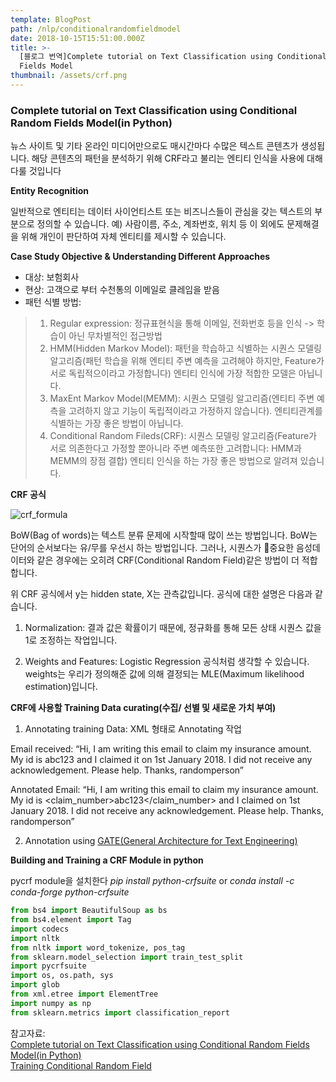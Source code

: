 ```yaml
---
template: BlogPost
path: /nlp/conditionalrandomfieldmodel
date: 2018-10-15T15:51:00.000Z
title: >-
  [블로그 번역]Complete tutorial on Text Classification using Conditional Random
  Fields Model
thumbnail: /assets/crf.png
---
```

### Complete tutorial on Text Classification using Conditional Random Fields Model(in Python)

뉴스 사이트 및 기타 온라인 미디어만으로도 매시간마다 수많은 텍스트 콘텐츠가 생성됩니다.  해당 콘텐츠의 패턴을 분석하기 위해 CRF라고 불리는 엔티티 인식을 사용에 대해 다룰 것입니다

**Entity Recognition**

일반적으로 엔티티는 데이터 사이언티스트 또는 비즈니스들이 관심을 갖는 텍스트의 부분으로 정의할 수 있습니다.  예) 사람이름, 주소, 계좌번호, 위치 등
이 외에도 문제해결을 위해 개인이 판단하여 자체 엔티티를 제시할 수 있습니다.

**Case Study Objective & Understanding Different Approaches**

* 대상: 보험회사
* 현상: 고객으로 부터 수천통의 이메일로 클레임을 받음
* 패턴 식별 방법:

> 1. Regular expression: 정규표현식을 통해 이메일, 전화번호 등을 인식 -> 학습이 아닌 무차별적인 접근방법
> 2. HMM(Hidden Markov Model): 패턴을 학습하고 식별하는 시퀀스 모델링 알고리즘(패턴 학습을 위해 엔티티 주변 예측을 고려해야 하지만, Feature가 서로 독립적으이라고 가정합니다) 엔티티 인식에 가장 적합한 모델은 아닙니다.
> 3. MaxEnt Markov Model(MEMM): 시퀀스 모델링 알고리즘(엔티티 주변 예측을 고려하지 않고 기능이 독립적이라고 가정하지 않습니다). 엔티티관계를 식별하는 가장 좋은 방법이 아닙니다. 
> 4. Conditional Random Fileds(CRF): 시퀀스 모델링 알고리즘(Feature가 서로 의존한다고 가정할 뿐아니라 주변 예측또한 고려합니다: HMM과 MEMM의 장점 결합) 엔티티 인식을 하는 가장 좋은 방법으로 알려져 있습니다.

 **CRF 공식** 

![crf_formula](/assets/CRF_Formula.png "crf_formula")



BoW(Bag of words)는 텍스트 분류 문제에 시작할때 많이 쓰는 방법입니다. BoW는 단어의 순서보다는 유/무를 우선시 하는 방법입니다. 그러나, 시퀀스가 중요한 음성데이터와 같은 경우에는 오히려 CRF(Conditional Random Field)같은 방법이 더 적합합니다. 

위 CRF 공식에서  y는 hidden state, X는 관측값입니다. 공식에 대한 설명은 다음과 같습니다.

1. Normalization: 결과 값은 확률이기 때문에, 정규화를 통해 모든 상태 시퀀스 값을 1로 조정하는 작업입니다. 

2. Weights and Features: Logistic Regression  공식처럼 생각할 수 있습니다. weights는 우리가 정의해준 값에 의해 결정되는 MLE(Maximum likelihood estimation)입니다. 



**CRF에 사용할 Training Data curating(수집/ 선별 및 새로운 가치 부여)**

1. Annotating training Data: XML 형태로 Annotating 작업 

  Email received:     “Hi,
    I am writing this email to claim my insurance amount. My id is abc123 and I claimed it on 1st January 2018. I did not receive any acknowledgement. Please help.
    Thanks,
    randomperson”

  Annotated Email:     “<document>Hi, I am writing this email to claim my insurance amount. My id is <claim_number>abc123</claim_number> and I claimed on 1st January 2018. I did not receive any acknowledgement. Please help. Thanks, <claimant>randomperson</claimant></document>”

2. Annotation using [GATE(General Architecture for Text Engineering)](https://gate.ac.uk/download/#latest)



**Building and Training a CRF Module in python**

pycrf module을 설치한다 *pip install python-crfsuite* or *conda install -c conda-forge python-crfsuite*

```python
from bs4 import BeautifulSoup as bs
from bs4.element import Tag
import codecs
import nltk
from nltk import word_tokenize, pos_tag
from sklearn.model_selection import train_test_split
import pycrfsuite
import os, os.path, sys
import glob
from xml.etree import ElementTree
import numpy as np
from sklearn.metrics import classification_report
```

참고자료: \
[Complete tutorial on Text Classification using Conditional Random Fields Model(in Python)](https://www.analyticsvidhya.com/blog/2018/08/nlp-guide-conditional-random-fields-text-classification/)\
[Training Conditional Random Field](https://www.lewuathe.com/machine%20learning/crf/conditional-random-field.html)
